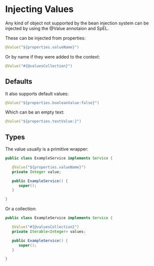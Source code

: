# Injecting Values

Any kind of object not supported by the bean injection system can be injected by using the @Value annotaion and SpEL.

These can be injected from properties:

```java
@Value("${properties.valueName}")
```

Or by name if they were added to the context:

```java
@Value("#{@valuesCollection}")
```

## Defaults

It also supports default values:

```java
@Value("${properties.booleanValue:false}")
```

Which can be an empty text:

```java
@Value("${properties.textValue:}")
```

## Types

The value usually is a primitive wrapper:

```java
public class ExampleService implements Service {

   @Value("${properties.valueName}")
   private Integer value;

   public ExampleService() {
      super();
   }

}
```

Or a collection:

```java
public class ExampleService implements Service {

   @Value("#{@valuesCollection}")
   private Iterable<Integer> values;

   public ExampleService() {
      super();
   }

}
```

